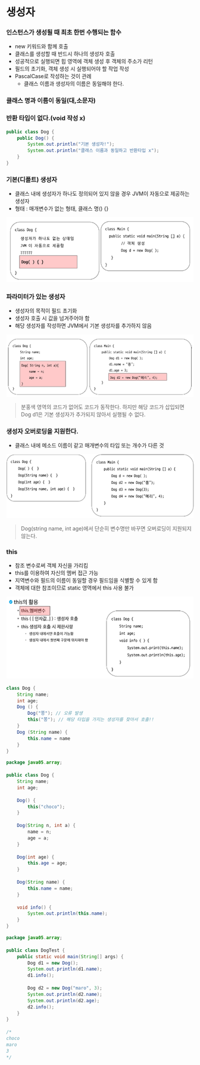 # 생성자

### 인스턴스가 생성될 때 최초 한번 수행되는 함수

- new 키워드와 함께 호출
- 클래스를 생성할 때 반드시 하나의 생성자 호출
- 성공적으로 실행되면 힙 영역에 객체 생성 후 객체의 주소가 리턴
- 필드의 초기화, 객체 생성 시 실행되어야 할 작업 작성
- PascalCase로 작성하는 것이 관례
  - 클래스 이름과 생성자의 이름은 동일해야 한다.



### 클래스 명과 이름이 동일(대,소문자)



### 반환 타입이 없다.(void 작성 x)

```java
public class Dog {
    public Dog() {
        System.out.println("기본 생성자!");
        System.out.println("클래스 이름과 동일하고 반환타입 x");
    }
}
```



### 기본(디폴트) 생성자

- 클래스 내에 생성자가 하나도 정의되어 있지 않을 경우 JVM이 자동으로 제공하는 생성자
- 형태 : 매개변수가 없는 형태, 클래스 명() {}

![image-20221219145132796](assets/image-20221219145132796.png)



### 파라미터가 있는 생성자

- 생성자의 목적이 필드 초기화
- 생성자 호출 시 값을 넘겨주어야 함
- 해당 생성자를 작성하면 JVM에서 기본 생성자를 추가하지 않음

![image-20221219145600733](assets/image-20221219145600733.png)

> 분홍색 영역의 코드가 없어도 코드가 동작한다. 하지만 해당 코드가 삽입되면 Dog d1은 기본 생성자가 추가되지 않아서 실행될 수 없다.



### 생성자 오버로딩을 지원한다.

- 클래스 내에 메소드 이름이 같고 매개변수의 타입 또는 개수가 다른 것

![image-20221219145917552](assets/image-20221219145917552.png)

> Dog(string name, int age)에서 단순히 변수명만 바꾸면 오버로딩이 지원되지 않는다.



### this

- 참조 변수로써 객체 자신을 가리킴
- this를 이용하여 자신의 멤버 접근 가능
- 지역변수와 필드의 이름이 동일할 경우 필드임을 식별할 수 있게 함
- 객체에 대한 참조이므로 static 영역에서 this 사용 불가

![image-20221219155439050](assets/image-20221219155439050.png)

```java
class Dog {
    String name;
    int age;
    Dog () {
        Dog("쫑"); // 오류 발생
        this("쫑"); // 해당 타입을 가지는 생성자를 찾아서 호출!!
    }
    Dog (String name) {
        this.name = name
    }
}
```

```java
package java05.array;

public class Dog {
	String name;
	int age;
	
	Dog() {
		this("choco");
	}
	
	Dog(String n, int a) {
		name = n;
		age = a;
	}
	
	Dog(int age) {
		this.age = age;
	}
	
	Dog(String name) {
		this.name = name;
	}
	
	void info() {
		System.out.println(this.name);
	}
}
```

```java
package java05.array;

public class DogTest {
	public static void main(String[] args) {
		Dog d1 = new Dog();
		System.out.println(d1.name);
        d1.info();
		
		Dog d2 = new Dog("maro", 3);
		System.out.println(d2.name);
		System.out.println(d2.age);
        d2.info();
	}
}

/*
choco
maro
3
*/
```